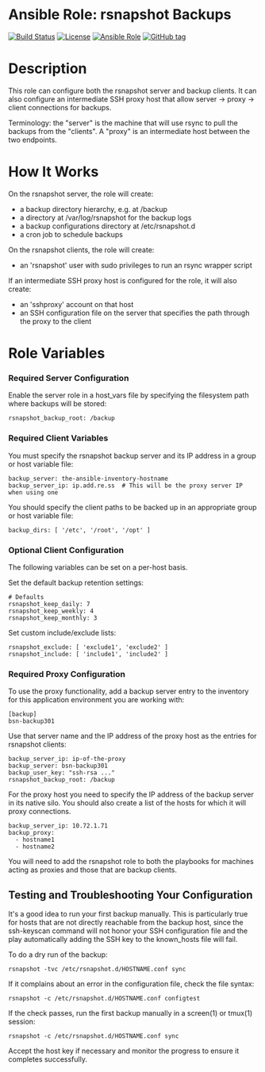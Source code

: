 # Ansible Role: rsnapshot Backups

[![Build Status](https://travis-ci.org/bpeisenbraun/ansible-rsnapshot.svg?branch=master)](https://travis-ci.org/bpeisenbraun/ansible-rsnapshot)
[![License](https://img.shields.io/badge/license-MIT%20License-brightgreen.svg)](https://opensource.org/licenses/MIT)
[![Ansible Role](https://img.shields.io/badge/ansible%20role-paulfantom.restic-blue.svg)](https://galaxy.ansible.com/paulfantom/restic/)
[![GitHub tag](https://img.shields.io/github/tag/paulfantom/ansible-restic.svg)](https://github.com/paulfantom/ansible-restic/tags)

# Description

This role can configure both the rsnapshot server and backup clients. It can
also configure an intermediate SSH proxy host that allow server -> proxy ->
client connections for backups.

Terminology: the "server" is the machine that will use rsync to pull the
backups from the "clients". A "proxy" is an intermediate host between the two
endpoints.

# How It Works

On the rsnapshot server, the role will create:

  - a backup directory hierarchy, e.g. at /backup
  - a directory at /var/log/rsnapshot for the backup logs
  - a backup configurations directory at /etc/rsnapshot.d
  - a cron job to schedule backups

On the rsnapshot clients, the role will create:

  - an 'rsnapshot' user with sudo privileges to run an rsync wrapper script

If an intermediate SSH proxy host is configured for the role, it will also create:

  - an 'sshproxy' account on that host
  - an SSH configuration file on the server that specifies the path through the proxy to the client

# Role Variables

### Required Server Configuration

Enable the server role in a host_vars file by specifying the filesystem path
where backups will be stored:

```
rsnapshot_backup_root: /backup
```

### Required Client Variables

You must specify the rsnapshot backup server and its IP address in a group or
host variable file:

```
backup_server: the-ansible-inventory-hostname
backup_server_ip: ip.add.re.ss  # This will be the proxy server IP when using one
```

You should specify the client paths to be backed up in an appropriate group or 
host variable file:

```
backup_dirs: [ '/etc', '/root', '/opt' ]
```

### Optional Client Configuration

The following variables can be set on a per-host basis.

Set the default backup retention settings:

```
# Defaults
rsnapshot_keep_daily: 7
rsnapshot_keep_weekly: 4
rsnapshot_keep_monthly: 3
```

Set custom include/exclude lists:

```
rsnapshot_exclude: [ 'exclude1', 'exclude2' ]
rsnapshot_include: [ 'include1', 'include2' ]
```

### Required Proxy Configuration

To use the proxy functionality, add a backup server entry to the inventory for
this application environment you are working with:

```
[backup]
bsn-backup301
```

Use that server name and the IP address of the proxy host as the entries for 
rsnapshot clients:

```
backup_server_ip: ip-of-the-proxy
backup_server: bsn-backup301
backup_user_key: "ssh-rsa ..."
rsnapshot_backup_root: /backup
```

For the proxy host you need to specify the IP address of the backup server in
its native silo. You should also create a list of the hosts for which it will
proxy connections.

```
backup_server_ip: 10.72.1.71
backup_proxy:
  - hostname1
  - hostname2
```

You will need to add the rsnapshot role to both the playbooks for machines
acting as proxies and those that are backup clients.

## Testing and Troubleshooting Your Configuration

It's a good idea to run your first backup manually. This is particularly true
for hosts that are not directly reachable from the backup host, since the
ssh-keyscan command will not honor your SSH configuration file and the play
automatically adding the SSH key to the known_hosts file will fail.

To do a dry run of the backup:

```
rsnapshot -tvc /etc/rsnapshot.d/HOSTNAME.conf sync
```

If it complains about an error in the configuration file, check the file syntax:

```
rsnapshot -c /etc/rsnapshot.d/HOSTNAME.conf configtest
```

If the check passes, run the first backup manually in a screen(1) or tmux(1)
session:

```
rsnapshot -c /etc/rsnapshot.d/HOSTNAME.conf sync
```

Accept the host key if necessary and monitor the progress to ensure it
completes successfully.
